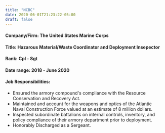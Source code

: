 ```yaml
---
title: "NCBC"
date: 2020-06-01T21:23:22-05:00
draft: false
---
```

#### Company/Firm: The United States Marine Corps
#### __Title:__ Hazarous Material/Waste Coordinator and Deployment Insepector
#### Rank: Cpl - Sgt
#### Date range: 2018 - June 2020
#### Job Responsibilities:
- Ensured the armory compound's compliance with the Resource Conservation and Recovery Act.
- Maintained and account for the weapons and optics of the Atlantic Naval Construction Force valued at an estimate of 8 million dollars. 
- Inspected subordinate battalions on internal controls, inventory, and policy compliance of their armory department prior to deployment. 
- Honorably Discharged as a Sergeant.